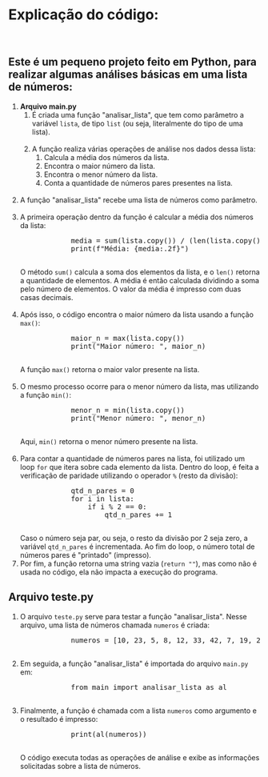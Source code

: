 <h1>Explicação do código:</h1>
<br>
<h2>Este é um pequeno projeto feito em Python, para realizar algumas análises básicas em uma lista de números:</h2>
<ol>
    <li>
        <b>Arquivo main.py</b>
        <ol>
            <li>
                É criada uma função "analisar_lista", que tem como parâmetro a variável <code>lista</code>, de tipo <code>list</code> (ou seja, literalmente do tipo de uma lista).
            </li>
            <br>
            <li>
                A função realiza várias operações de análise nos dados dessa lista:
                <ol>
                    <li>
                        Calcula a média dos números da lista.
                    </li>
                    <li>
                        Encontra o maior número da lista.
                    </li>
                    <li>
                        Encontra o menor número da lista.
                    </li>
                    <li>
                        Conta a quantidade de números pares presentes na lista.
                    </li>
                </ol>
            </li>
        </ol>
    </li>
    <br>
    <li>
        A função "analisar_lista" recebe uma lista de números como parâmetro.
    </li>
    <br>
    <li>
        A primeira operação dentro da função é calcular a média dos números da lista:
        <pre>
            media = sum(lista.copy()) / (len(lista.copy()))
            print(f"Média: {media:.2f}")
        </pre>
        O método <code>sum()</code> calcula a soma dos elementos da lista, e o <code>len()</code> retorna a quantidade de elementos. A média é então calculada dividindo a soma pelo número de elementos. O valor da média é impresso com duas casas decimais.
    </li>
    <br>
    <li>
        Após isso, o código encontra o maior número da lista usando a função <code>max()</code>:
        <pre>
            maior_n = max(lista.copy())
            print("Maior número: ", maior_n)
        </pre>
        A função <code>max()</code> retorna o maior valor presente na lista.
    </li>
    <br>
    <li>
        O mesmo processo ocorre para o menor número da lista, mas utilizando a função <code>min()</code>:
        <pre>
            menor_n = min(lista.copy())
            print("Menor número: ", menor_n)
        </pre>
        Aqui, <code>min()</code> retorna o menor número presente na lista.
    </li>
    <br>
    <li>
        Para contar a quantidade de números pares na lista, foi utilizado um loop <code>for</code> que itera sobre cada elemento da lista. Dentro do loop, é feita a verificação de paridade utilizando o operador <code>%</code> (resto da divisão):
        <pre>
            qtd_n_pares = 0
            for i in lista:
                if i % 2 == 0:
                    qtd_n_pares += 1
        </pre>
        Caso o número seja par, ou seja, o resto da divisão por 2 seja zero, a variável <code>qtd_n_pares</code> é incrementada. Ao fim do loop, o número total de números pares é "printado" (impresso).
    </li>
    <li>
        Por fim, a função retorna uma string vazia (<code>return ""</code>), mas como não é usada no código, ela não impacta a execução do programa.
    </li>
</ol>

<h2>Arquivo teste.py</h2>
<ol>
    <li>
        O arquivo <code>teste.py</code> serve para testar a função "analisar_lista". Nesse arquivo, uma lista de números chamada <code>numeros</code> é criada:
        <pre>
            numeros = [10, 23, 5, 8, 12, 33, 42, 7, 19, 28, 3, 16, 9, 50, 21]
        </pre>
    </li>
    <li>
        Em seguida, a função "analisar_lista" é importada do arquivo <code>main.py</code> em:
        <pre>
            from main import analisar_lista as al
        </pre>
    </li>
    <li>
        Finalmente, a função é chamada com a lista <code>numeros</code> como argumento e o resultado é impresso:
        <pre>
            print(al(numeros))
        </pre>
        O código executa todas as operações de análise e exibe as informações solicitadas sobre a lista de números.
    </li>
</ol>
